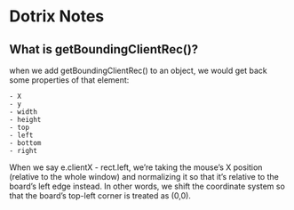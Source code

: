 # Dotrix Notes

## What is getBoundingClientRec()?

when we add getBoundingClientRec() to an object, we would get back some properties of that element:

```
- X
- y
- width
- height
- top
- left
- bottom
- right
```

When we say e.clientX - rect.left, we’re taking the mouse’s X position (relative to the whole window) and normalizing it so that it’s relative to the board’s left edge instead. In other words, we shift the coordinate system so that the board’s top-left corner is treated as (0,0).
